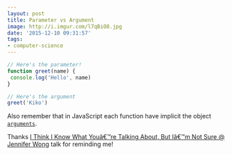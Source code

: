 ```yaml
---
layout: post
title: Parameter vs Argument
image: http://i.imgur.com/l7qBiO8.jpg
date: '2015-12-10 09:31:57'
tags:
- computer-science
---
```


```javascript
// Here's the parameter!
function greet(name) {
 console.log('Hello', name)
}

// Here's the argument
greet('Kiko')
```

Also remember that in JavaScript each function have implicit the object [`arguments`](https://developer.mozilla.org/en-US/docs/Web/JavaScript/Reference/Functions/arguments).

Thanks [I Think I Know What Youâ€™re Talking About, But Iâ€™m Not Sure @ Jennifer Wong](https://www.youtube.com/watch?v=j3vWXJ2Vgd4) talk for reminding me!
